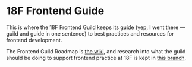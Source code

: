 18F Frontend Guide
===================

This is where the 18F Frontend Guild keeps its guide (yep, I went there — guild and guide in one sentence) to best practices and resources for frontend development.

The Frontend Guild Roadmap is [the wiki](https://github.com/18F/frontend/wiki), and research into what the guild should be doing to support frontend practice at 18F is kept in [this branch](#).
